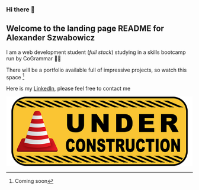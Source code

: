 ### Hi there 👋

## Welcome to the landing page README for Alexander Szwabowicz

I am a web development student (*full stack*) studying in a skills bootcamp run by CoGrammar :man_student:

There will be a portfolio available full of impressive projects, so watch this space [^1]
[^1]: Coming soon

Here is my [LinkedIn](https://www.linkedin.com/in/alexander-szwabowicz/), please feel free to contact me

![Image of a construction sign with the text 'under construction'](tempSign.png)

<!--
**Rhubar/Rhubar** is a ✨ _special_ ✨ repository because its `README.md` (this file) appears on your GitHub profile.

Here are some ideas to get you started:

- 🔭 I’m currently working on ...
- 🌱 I’m currently learning ...
- 👯 I’m looking to collaborate on ...
- 🤔 I’m looking for help with ...
- 💬 Ask me about ...
- 📫 How to reach me: ...
- 😄 Pronouns: ...
- ⚡ Fun fact: ...
-->
